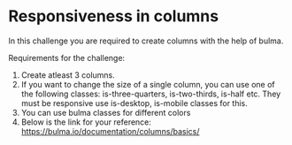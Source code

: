# Responsiveness in columns

In this challenge you are required to create columns with the help of bulma.



Requirements for the challenge:
1) Create atleast 3 columns.
2) If you want to change the size of a single column, you can use one of the following classes:
   is-three-quarters, is-two-thirds, is-half etc. They must be responsive use is-desktop, is-mobile classes for this.
3) You can use bulma classes for different colors
4) Below is the link for your reference:
https://bulma.io/documentation/columns/basics/
